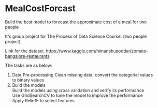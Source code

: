 # MealCostForcast
 Build the best model to forecast the approximate cost of a meal for two people

It's group project for The Process of Data Science Course. (two people project)

Link for the dataset. https://www.kaggle.com/himanshupoddar/zomato-bangalore-restaurants

The tasks are as below:

1. Data Pre-processing
   Clean missing data, convert the categorial values to binary values 
2. Build the models  
   Build the models using cross validation and verify its performance  
   Use GridSearchCV to tune the model to improve the performance  
   Apply ReliefF to select features  
